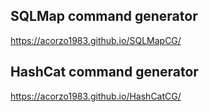 ## SQLMap command generator
https://acorzo1983.github.io/SQLMapCG/
## HashCat command generator
https://acorzo1983.github.io/HashCatCG/
